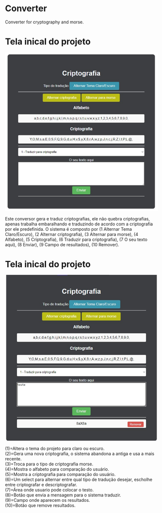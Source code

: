 # Converter
Converter for cryptography and morse.
# Tela inical do projeto
![alt text](image.png)

Este conversor gera e traduz criptografias, ele não quebra criptografias, apenas trabalha embaralhando e traduzindo de acordo com a criptografia por ele predefinida.
O sistema é composto por (1 Alternar Tema Claro/Escuro), (2 Alternar criptografia), (3 Alternar para morse), (4 Alfabeto), (5 Criptografia), (6 Traduzir para criptografia), (7 O seu texto aqui), (8 Enviar), (9 Campo de resultados), (10 Remover).

# Tela inical do projeto
![alt text](image-1.png)

(1)=Altera o tema do projeto para claro ou escuro.<br>
(2)=Gera uma nova criptografia, o sistema abandona a antiga e usa a mais recente.<br>
(3)=Troca para o tipo de criptografia morse.<br>
(4)=Mostra o alfabeto para comparação do usuário.<br>
(5)=Mostra a criptografia para comparação do usuário.<br>
(6)=Um select para alternar entre qual tipo de tradução desejar, escholhe entre criptografar e descriptografar.<br>
(7)=Área onde usuario pode colocar o testo.<br>
(8)=Botão que envia a mensagem para o sistema traduzir.<br>
(9)=Campo onde aparecem os resultados.<br>
(10)=Botão que remove resultados.<br>